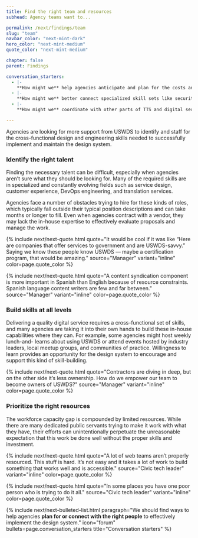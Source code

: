 ```yaml
---
title: Find the right team and resources
subhead: Agency teams want to...

permalink: /next/findings/team
slug: "team"
navbar_color: "next-mint-dark"
hero_color: "next-mint-medium"
quote_color: "next-mint-medium"

chapter: false
parent: Findings

conversation_starters: 
  - |-
    **How might we** help agencies anticipate and plan for the costs and staffing needs associated with design system adoption?
  - |-
    **How might we** better connect specialized skill sets like security engineers or Spanish language content writers to agencies who need them?
  - |-
    **How might we** coordinate with other parts of TTS and digital services teams throughout government to provide support for design system adoption?

---
```


<section class="next-section">
  <div class="grid-container">
    <div class="grid-row">
      <div class="grid-col-12 tablet:grid-col-8 tablet:margin-x-auto desktop:margin-x-0 next-section-prose" markdown="1">

Agencies are looking for more support from USWDS to identify and staff for the cross-functional design and engineering skills needed to successfully implement and maintain the design system.

### Identify the right talent

Finding the necessary talent can be difficult, especially when agencies aren’t sure what they should be looking for. Many of the required skills are in specialized and constantly evolving fields such as service design, customer experience, DevOps engineering, and translation services.

Agencies face a number of obstacles trying to hire for these kinds of roles, which typically fall outside their typical position descriptions and can take months or longer to fill. Even when agencies contract with a vendor, they may lack the in-house expertise to effectively evaluate proposals and manage the work.


{% include next/next-quote.html quote="It would be cool if it was like “Here are companies that offer services to government and are USWDS-savvy.” Saying we know these people know USWDS — maybe a certification program, that would be amazing." source="Manager" variant="inline" color=page.quote_color %}

{% include next/next-quote.html quote="A content syndication component is more important in Spanish than English because of resource constraints. Spanish language content writers are few and far between." source="Manager" variant="inline" color=page.quote_color %}


### Build skills at all levels

Delivering a quality digital service requires a cross-functional set of skills, and many agencies are taking it into their own hands to build these in-house capabilities where they can. For example, some agencies might host weekly lunch-and- learns about using USWDS or attend events hosted by industry leaders, local meetup groups, and communities of practice. Willingness to learn provides an opportunity for the design system to encourage and support this kind of skill-building.

{% include next/next-quote.html quote="Contractors are diving in deep, but on the other side it’s less ownership. How do we empower our team to become owners of USWDS?" source="Manager" variant="inline" color=page.quote_color %}


### Prioritize the right resources

The workforce capacity gap is compounded by limited resources. While there are many dedicated public servants trying to make it work with
what they have, their efforts can unintentionally perpetuate the unreasonable expectation that this work be done well without the proper skills and investment.

{% include next/next-quote.html quote="A lot of web teams aren’t properly resourced. This stuff is hard. It’s not easy and it takes a lot of work to build something that works well and is accessible." source="Civic tech leader" variant="inline" color=page.quote_color  %}

{% include next/next-quote.html quote="In some places you have one poor person who is trying to do it&nbsp;all." source="Civic tech leader" variant="inline" color=page.quote_color  %}

</div>
    </div>
  </div>
</section>

<section class="next-section next-section--shaded">
  <div class="grid-container">
    <div class="grid-row">
      <div class="grid-col-12 tablet:grid-col-8 tablet:margin-x-auto desktop:margin-x-0 margin-top-neg-3 margin-bottom-neg-3 next-section-prose">
        {% include next/next-bulleted-list.html paragraph="We should find ways to help agencies <b>plan for or connect with the right people</b> to effectively implement the design system." icon="forum" bullets=page.conversation_starters title="Conversation starters" %}
      </div>
    </div>
  </div>
</section>